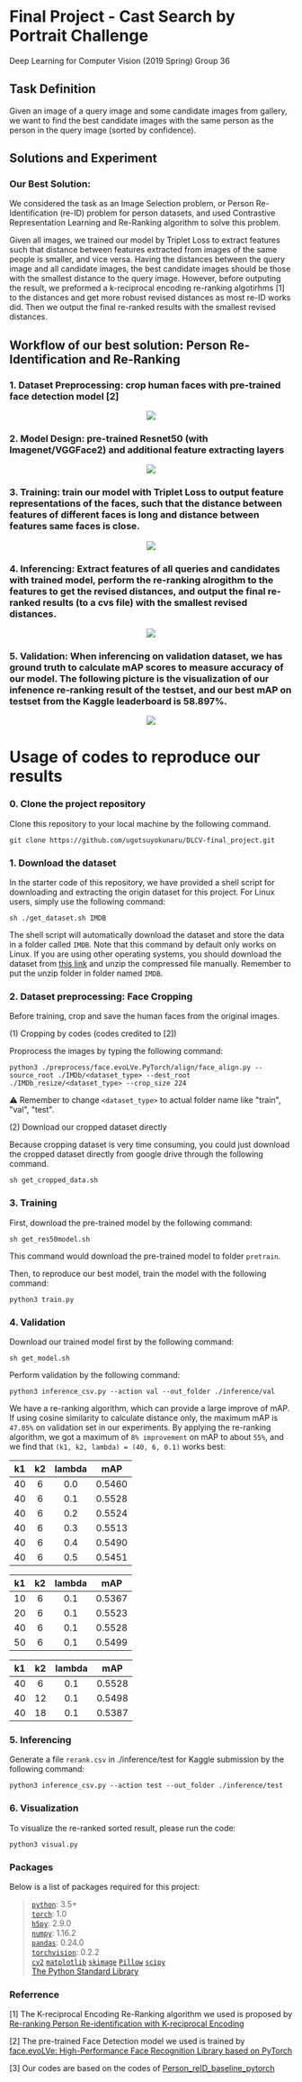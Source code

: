 # Final Project - Cast Search by Portrait Challenge
Deep Learning for Computer Vision (2019 Spring) Group 36  

## Task Definition
Given an image of a query image and some candidate images from gallery, we want to find the best candidate images with the same person as the person in the query image (sorted by confidence).

## Solutions and Experiment
### Our Best Solution: 
We considered the task as an Image Selection problem, or Person Re-Identification (re-ID) problem for person datasets, and used Contrastive Representation Learning and Re-Ranking algorithm to solve this problem. 

Given all images, we trained our model by Triplet Loss to extract features such that distance between features extracted from images of the same people is smaller, and vice versa. Having the distances between the query image and all candidate images, the best candidate images should be those with the smallest distance to the query image. However, before outputing the result, we preformed a k-reciprocal encoding re-ranking algotirhms [1] to the distances and get more robust revised distances as most re-ID works did. Then we output the final re-ranked results with the smallest revised distances.

## Workflow of our best solution: Person Re-Identification and Re-Ranking

### 1. Dataset Preprocessing: crop human faces with pre-trained face detection model [2]
<p align="center">
  <img src="./src/preprocess.PNG">
</p>

### 2. Model Design: pre-trained Resnet50 (with Imagenet/VGGFace2) and additional feature extracting layers
<p align="center">
  <img src="./src/model.PNG">
</p>

### 3. Training: train our model with Triplet Loss to output feature representations of the faces, such that the distance between features of different faces is long and distance between features same faces is close.
<p align="center">
  <img src="./src/loss_function.PNG">
</p>

### 4. Inferencing: Extract features of all queries and candidates with trained model, perform the re-ranking alrogithm to the features to get the revised distances, and output the final re-ranked results (to a cvs file) with the smallest revised distances.
<!-- calculate distance between all queries and candidates with either cosine similarity function or re-ranking function. Output the ranking order as csv format finally. -->
<p align="center">
  <img src="./src/rerank.PNG">
</p>

### 5. Validation: When inferencing on validation dataset, we has ground truth to calculate mAP scores to measure accuracy of our model. The following picture is the visualization of our infenence re-ranking result of the testset, and our best mAP on testset from the Kaggle leaderboard is 58.897%.
<p align="center">
  <img src="./src/result.PNG">
</p>


# Usage of codes to reproduce our results
### 0. Clone the project repository
Clone this repository to your local machine by the following command.

    git clone https://github.com/ugotsuyokunaru/DLCV-final_project.git

### 1. Download the dataset
In the starter code of this repository, we have provided a shell script for downloading and extracting the origin dataset for this project. For Linux users, simply use the following command:

    sh ./get_dataset.sh IMDB

The shell script will automatically download the dataset and store the data in a folder called `IMDB`. Note that this command by default only works on Linux. If you are using other operating systems, you should download the dataset from [this link](https://drive.google.com/drive/folders/1GItzg9wJBiPFrDPBUXQdZgs1ac0Wwbju?usp=sharing
) and unzip the compressed file manually. Remember to put the unzip folder in folder named `IMDB`.

### 2. Dataset preprocessing: Face Cropping
Before training, crop and save the human faces from the original images.  

(1) Cropping by codes (codes credited to [2])

Proprocess the images by typing the following command:

    python3 ./preprocess/face.evoLVe.PyTorch/align/face_align.py --source_root ./IMDb/<dataset_type> --dest_root ./IMDb_resize/<dataset_type> --crop_size 224

⚠️ Remember to change `<dataset_type>` to actual folder name like "train", "val", "test".

(2) Download our cropped dataset directly 

Because cropping dataset is very time consuming, you could just download the cropped dataset directly from google drive through the following command.

    sh get_cropped_data.sh

<!-- Shell script has to makedir ./IMDb_resize/ folder, unzip the zip files, and remove the zip files. -->

### 3. Training
First, download the pre-trained model by the following command:

    sh get_res50model.sh

This command would download the pre-trained model to folder `pretrain`.

Then, to reproduce our best model, train the model with the following command:
  
    python3 train.py

### 4. Validation

Download our trained model first by the following command:
  
    sh get_model.sh

Perform validation by the following command:

    python3 inference_csv.py --action val --out_folder ./inference/val

We have a re-ranking algorithm, which can provide a large improve of mAP. If using cosine similarity to calculate distance only, the maximum mAP is `47.05%` on validation set in our experiments. By applying the re-ranking algorithm, we got a maximum of `8% improvement` on mAP to about `55%`, and we find that `(k1, k2, lambda) = (40, 6, 0.1)` works best:

|  k1   |  k2   | lambda |  mAP   |
| :---: | :---: | :----: | :----: |
|  40   |   6   |  0.0   | 0.5460 |
|  40   |   6   |  0.1   | 0.5528 |
|  40   |   6   |  0.2   | 0.5524 |
|  40   |   6   |  0.3   | 0.5513 |
|  40   |   6   |  0.4   | 0.5490 |
|  40   |   6   |  0.5   | 0.5451 |

|  k1   |  k2   | lambda |  mAP   |
| :---: | :---: | :----: | :----: |
|  10   |   6   |  0.1   | 0.5367 |
|  20   |   6   |  0.1   | 0.5523 |
|  40   |   6   |  0.1   | 0.5528 |
|  50   |   6   |  0.1   | 0.5499 |

|  k1   |  k2   | lambda |  mAP   |
| :---: | :---: | :----: | :----: |
|  40   |   6   |  0.1   | 0.5528 |
|  40   |  12   |  0.1   | 0.5498 |
|  40   |  18   |  0.1   | 0.5387 |

### 5. Inferencing

Generate a file `rerank.csv` in ./inference/test for Kaggle submission by the following command:

    python3 inference_csv.py --action test --out_folder ./inference/test

### 6. Visualization

To visualize the re-ranked sorted result, please run the code:

    python3 visual.py

### Packages
Below is a list of packages required for this project:

> [`python`](https://www.python.org/): 3.5+  
> [`torch`](https://pytorch.org/): 1.0  
> [`h5py`](https://www.h5py.org/): 2.9.0  
> [`numpy`](http://www.numpy.org/): 1.16.2  
> [`pandas`](https://pandas.pydata.org/): 0.24.0  
> [`torchvision`](https://pypi.org/project/torchvision/): 0.2.2  
> [`cv2`](https://pypi.org/project/opencv-python/)
> [`matplotlib`](https://matplotlib.org/)
> [`skimage`](https://scikit-image.org/)
> [`Pillow`](https://pillow.readthedocs.io/en/stable/)
> [`scipy`](https://www.scipy.org/)  
> [The Python Standard Library](https://docs.python.org/3/library/)

<!-- Note that using packages with different versions will very likely lead to compatibility issues, so make sure that you install the correct version if one is specified above. -->

### Referrence

[1] The K-reciprocal Encoding Re-Ranking algorithm we used is proposed by [Re-ranking Person Re-identification with K-reciprocal Encoding](http://openaccess.thecvf.com/content_cvpr_2017/papersZhong_Re-Ranking_Person_Re-Identification_CVPR_2017_paper.pdf)

[2] The pre-trained Face Detection model we used is trained by [face.evoLVe: High-Performance Face Recognition Library based on PyTorch](https://github.com/ZhaoJ9014/face.evoLVe.PyTorch)

[3] Our codes are based on the codes of [Person_reID_baseline_pytorch](https://github.com/layumi/Person_reID_baseline_pytorch)